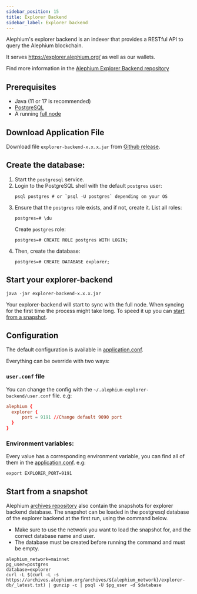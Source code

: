 ```yaml
---
sidebar_position: 15
title: Explorer Backend
sidebar_label: Explorer backend
---
```


Alephium's explorer backend is an indexer that provides a RESTful API to query the Alephium blockchain.

It serves https://explorer.alephium.org/ as well as our wallets.

Find more information in the [Alephium Explorer Backend repository](https://github.com/alephium/explorer-backend/)

## Prerequisites

- Java (11 or 17 is recommended)
- [PostgreSQL](https://www.postgresql.org)
- A running [full node](full-node/getting-started.md)

## Download Application File

Download file `explorer-backend-x.x.x.jar` from [Github release](https://github.com/alephium/explorer-backend/releases/latest).

## Create the database:

1. Start the `postgresql` service.
2. Login to the PostgreSQL shell with the default `postgres` user:
   ```shell
   psql postgres # or `psql -U postgres` depending on your OS
   ```
3. Ensure that the `postgres` role exists, and if not, create it.
   List all roles:
   ```shell
   postgres=# \du
   ```
   Create `postgres` role:
   ```shell
   postgres=# CREATE ROLE postgres WITH LOGIN;
   ```
4. Then, create the database:
   ```shell
   postgres=# CREATE DATABASE explorer;
   ```

## Start your explorer-backend

```shell
java -jar explorer-backend-x.x.x.jar
```

Your explorer-backend will start to sync with the full node. When syncing for the first time the process might take long. To speed it up you can [start from a snapshot](#start-from-a-snapshot).


## Configuration

The default configuration is available in [application.conf](https://github.com/alephium/explorer-backend/blob/master/app/src/main/resources/application.conf).

Everything can be override with two ways:

### `user.conf` file

You can change the config with the `~/.alephium-explorer-backend/user.conf` file. e.g:

```conf
alephium {
  explorer {
      port = 9191 //Change default 9090 port
  }
}
```

### Environment variables:

Every value has a corresponding environment variable, you can find all of them in the [application.conf](https://github.com/alephium/explorer-backend/blob/master/app/src/main/resources/application.conf).  e.g:

```shell
export EXPLORER_PORT=9191

```

## Start from a snapshot

Alephium [archives repository](https://archives.alephium.org) also contain the snapshots for explorer backend database.
The snapshot can be loaded in the postgresql database of the explorer backend at the first run, using the command below.

* Make sure to use the network you want to load the snapshot for, and the correct database name and user.
* The database must be created before running the command and must be empty.

```shell
alephium_network=mainnet
pg_user=postgres
database=explorer
curl -L $(curl -L -s https://archives.alephium.org/archives/${alephium_network}/explorer-db/_latest.txt) | gunzip -c | psql -U $pg_user -d $database
```
